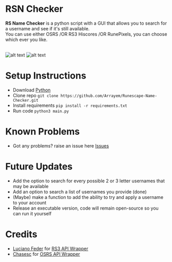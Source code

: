 # RSN Checker
<strong>RS Name Checker</strong> is a python script with a GUI that allows you to search for a username and see if it's still available.<br />
You can use either OSRS /OR RS3 Hiscores /OR RunePixels, you can choose which ever you like.<br /> 
<br />

![alt text](https://github.com/Arrayem/Runescape-Name-Checker/blob/main/images/Single_Search.png?raw=true) ![alt text](https://github.com/Arrayem/Runescape-Name-Checker/blob/main/images/Multi_Search.png?raw=true)

# Setup Instructions
+ Download [Python](https://www.python.org/)
+ Clone repo `git clone https://github.com/Arrayem/Runescape-Name-Checker.git`
+ Install requirements `pip install -r requirements.txt`
+ Run code `python3 main.py`

# Known Problems
+ Got any problems? raise an issue here [Issues](https://github.com/Arrayem/Runescape-Name-Checker/issues)

# Future Updates
+ Add the option to search for every possible 2 or 3 letter usernames that may be available
+ Add an option to search a list of usernames you provide (done)
+ (Maybe) make a function to add the ability to try and apply a username to your account
+ Release an executable version, code will remain open-source so you can run it yourself

# Credits
+ [Luciano Feder](https://github.com/lucianofeder) for [RS3 API Wrapper](https://github.com/lucianofeder/runescape3-api-wrapper)
+ [Chasesc](https://github.com/Chasesc) for [OSRS API Wrapper](https://github.com/Chasesc/OSRS-API-Wrapper)


